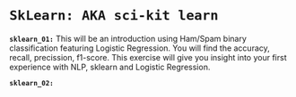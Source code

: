 # `SkLearn: AKA sci-kit learn`

**`sklearn_01:`** This will be an introduction using Ham/Spam binary classification featuring Logistic Regression. You will find the accuracy, recall, precission, f1-score. This exercise will give you insight into your first experience with NLP, sklearn and Logistic Regression.

**`sklearn_02:`**
